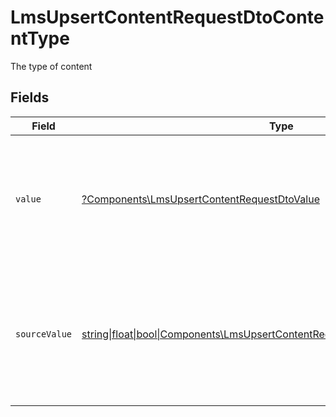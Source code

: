 # LmsUpsertContentRequestDtoContentType

The type of content


## Fields

| Field                                                                                                                                                                       | Type                                                                                                                                                                        | Required                                                                                                                                                                    | Description                                                                                                                                                                 |
| --------------------------------------------------------------------------------------------------------------------------------------------------------------------------- | --------------------------------------------------------------------------------------------------------------------------------------------------------------------------- | --------------------------------------------------------------------------------------------------------------------------------------------------------------------------- | --------------------------------------------------------------------------------------------------------------------------------------------------------------------------- |
| `value`                                                                                                                                                                     | [?Components\LmsUpsertContentRequestDtoValue](../../Models/Components/LmsUpsertContentRequestDtoValue.md)                                                                   | :heavy_minus_sign:                                                                                                                                                          | The content type for write operations. Provide one of the listed enum values. If omitted or set to "unmapped_value", the source_value will be sent to the provider instead. |
| `sourceValue`                                                                                                                                                               | [string\|float\|bool\|Components\LmsUpsertContentRequestDtoSourceValue4\|array\|null](../../Models/Components/LmsUpsertContentRequestDtoSourceValue.md)                     | :heavy_minus_sign:                                                                                                                                                          | The provider-specific value to use when value is omitted or set to "unmapped_value". You are responsible for ensuring this matches the provider's expected format.          |